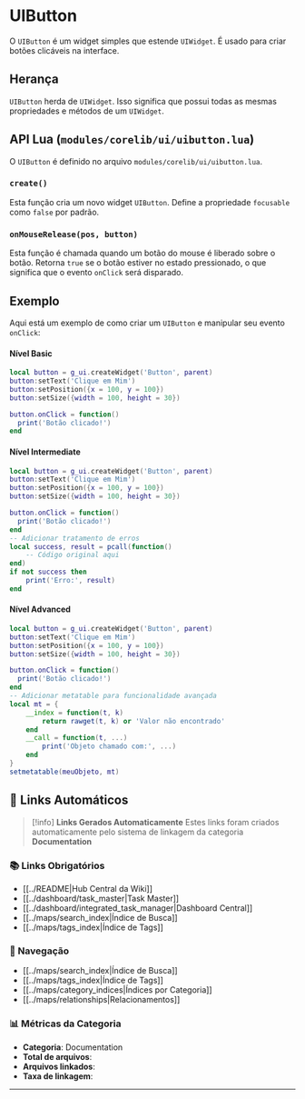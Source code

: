 # UIButton

O `UIButton` é um widget simples que estende `UIWidget`. É usado para criar botões clicáveis na interface.

## Herança

`UIButton` herda de `UIWidget`. Isso significa que possui todas as mesmas propriedades e métodos de um `UIWidget`.

## API Lua (`modules/corelib/ui/uibutton.lua`)

O `UIButton` é definido no arquivo `modules/corelib/ui/uibutton.lua`.

### `create()`

Esta função cria um novo widget `UIButton`. Define a propriedade `focusable` como `false` por padrão.

### `onMouseRelease(pos, button)`

Esta função é chamada quando um botão do mouse é liberado sobre o botão. Retorna `true` se o botão estiver no estado pressionado, o que significa que o evento `onClick` será disparado.

## Exemplo

Aqui está um exemplo de como criar um `UIButton` e manipular seu evento `onClick`:

#### Nível Basic
```lua
local button = g_ui.createWidget('Button', parent)
button:setText('Clique em Mim')
button:setPosition({x = 100, y = 100})
button:setSize({width = 100, height = 30})

button.onClick = function()
  print('Botão clicado!')
end
```

#### Nível Intermediate
```lua
local button = g_ui.createWidget('Button', parent)
button:setText('Clique em Mim')
button:setPosition({x = 100, y = 100})
button:setSize({width = 100, height = 30})

button.onClick = function()
  print('Botão clicado!')
end
-- Adicionar tratamento de erros
local success, result = pcall(function()
    -- Código original aqui
end)
if not success then
    print('Erro:', result)
end
```

#### Nível Advanced
```lua
local button = g_ui.createWidget('Button', parent)
button:setText('Clique em Mim')
button:setPosition({x = 100, y = 100})
button:setSize({width = 100, height = 30})

button.onClick = function()
  print('Botão clicado!')
end
-- Adicionar metatable para funcionalidade avançada
local mt = {
    __index = function(t, k)
        return rawget(t, k) or 'Valor não encontrado'
    end
    __call = function(t, ...)
        print('Objeto chamado com:', ...)
    end
}
setmetatable(meuObjeto, mt)
```

## 🔗 **Links Automáticos**

> [!info] **Links Gerados Automaticamente**
> Estes links foram criados automaticamente pelo sistema de linkagem da categoria **Documentation**

### **📚 Links Obrigatórios**
- [[../README|Hub Central da Wiki]]
- [[../dashboard/task_master|Task Master]]
- [[../dashboard/integrated_task_manager|Dashboard Central]]
- [[../maps/search_index|Índice de Busca]]
- [[../maps/tags_index|Índice de Tags]]

### **🧭 Navegação**
- [[../maps/search_index|Índice de Busca]]
- [[../maps/tags_index|Índice de Tags]]
- [[../maps/category_indices|Índices por Categoria]]
- [[../maps/relationships|Relacionamentos]]

### **📊 Métricas da Categoria**
- **Categoria**: Documentation
- **Total de arquivos**: <!-- Contador automático -->
- **Arquivos linkados**: <!-- Contador automático -->
- **Taxa de linkagem**: <!-- Percentual automático -->

---

